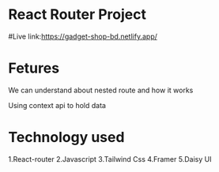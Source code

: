 # React Router Project

#Live link:https://gadget-shop-bd.netlify.app/

# Fetures

We can understand about nested route and how it works

Using context api to hold data

# Technology used
1.React-router
2.Javascript
3.Tailwind Css
4.Framer
5.Daisy UI


